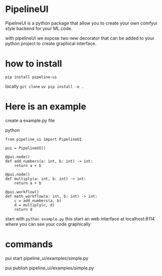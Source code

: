 # PipelineUI
PipelineUI is a python package that allow you to create your own comfyui style backend for your ML code.

with pipelineUI we expose two new decorator that can be added to your python project to create graphical interface.

# how to install

`pip install pipeline-ui`

locally
`git clone`
`uv pip install -e .`

# Here is an example

create a example.py file

python
```
from pipeline_ui import PipelineUI

pui = PipelineUI()

@pui.node()
def add_numbers(a: int, b: int) -> int:
    return a + b

@pui.node()
def multiply(a: int, b: int) -> int:
    return a + b

@pui.workflow()
def math_workflow(a: int, b: int) -> int:
    c = add_numbers(a, b)
    d = multiply(c, d)
    return d
```
start with `python example.py` this start an web interface at localhost:8114
where you can see your code graphically

# commands
pui start pipeline_ui/examples/simple.py

pui publish pipeline_ui/examples/simple.py